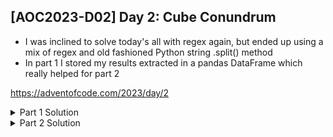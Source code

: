 ## [AOC2023-D02] Day 2: Cube Conundrum
- I was inclined to solve today's all with regex again, but ended up using a mix of regex and old fashioned Python string .split() method
- In part 1 I stored my results extracted in a pandas DataFrame which really helped for part 2

https://adventofcode.com/2023/day/2

<details>
  <summary>Part 1 Solution</summary>
  I reused the regex from Day 1 to find all the digits in a string: r'\d+'.
  Loop could have probably been more concise as a list comprehension, but went three layers deep:
  1) loop through all the individual lines of text
  - extract the game ID by splitting at the ":" and using regex to grab the digit from that section (if you want to avoide regex, could have done another split at the space and grab last element, which is he game #)
  - extract all the draws in each game by grabbing what came after the ":", and then doing one more split at the semicolons
  - before next nested loop, reset a dictionary that will keep track of the max # of cubes for each color (colorMap = {'red':0, 'green':0, 'blue':0})

  2) second loop iterates through each individual draw and does a split at the commas to break apart each cube color section
  3) third loop iterates through each pair of # of cubes/color and breaks apart the # and the color
  - if the cubeNum is greater than the max # found so far in all the draw, replace the max in the colorMap dictionary

  At the end of the loops, save the max colorMap into the games dictionary where key=Game ID, and value=the color map of max #s for each color.

  At end of Part 1 I then converted the results into a pandas DataFrame so easier to look at results in table format. I then did some quick filtering to grab the ID's of only the possible games.
  ```python
  #%% Source files
  import re
  fPath = "../aoc-2023-Src/"
  # f = open(fPath+"d2DemoInputs.txt", "r")
  f = open(fPath+"d2ActualInputs.txt", "r")
  inputs = f.read()
  lines = inputs.splitlines()

  #%% Part 1
  gameIDs = []
  codes = []
  games = {}
  for line in lines:
      gameID = line.split(":")[0]
      gameID = re.findall(r'\d+', line.split(":")[0])[0]    
      draws = line.split(": ")[-1].split("; ")
      
      colorMap = {'red':0, 'green':0, 'blue':0}
      for draw in draws:
          subsets = draw.split(', ')
          for subset in subsets:
              cubeNum = int(subset.split(" ")[0])
              cubeColor = subset.split(" ")[-1]
              if cubeNum > colorMap[cubeColor]:
                  colorMap[cubeColor] = cubeNum
      games[int(gameID)] = colorMap
  
  import pandas as pd
  df = pd.DataFrame(games).T
  
  maxPossible = {'red':12, 'green':13, 'blue':14}
  possibleDF = df.copy()
  for color, maxNum in maxPossible.items():
      possibleDF = possibleDF[possibleDF[color]<=maxNum]
  print("Part 1", sum(possibleDF.index.to_list()))
  ```
</details>

<details>
  <summary>Part 2 Solution</summary>
  
  Part 2 was fairly easy since I had the results set up as a table. I looked at the original df (not the filtered one of possible games), then calculated the power column and did a quick sum.
  ```python
  #%% Part 2
  df['power'] = df['red'] * df['green'] * df['blue']
  print("Part 2", df['power'].sum())
  ```
</details>
